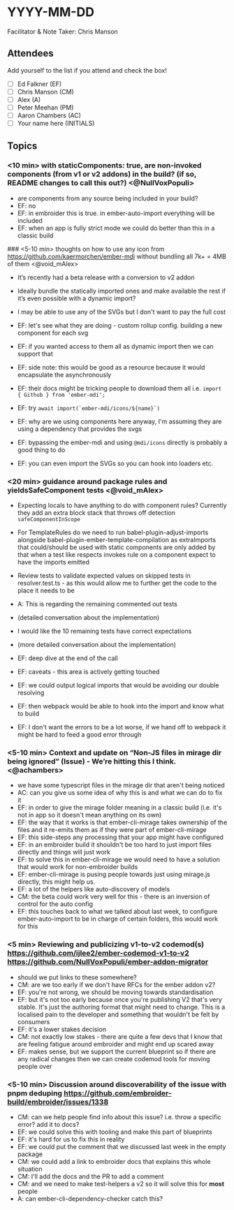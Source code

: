 # YYYY-MM-DD

Facilitator & Note Taker: Chris Manson

## Attendees

Add yourself to the list if you attend and check the box!

- [ ] Ed Falkner (EF)
- [ ] Chris Manson (CM)
- [ ] Alex (A)
- [ ] Peter Meehan (PM)
- [ ] Aaron Chambers (AC)
- [ ] Your name here (INITIALS)

## Topics

<!-- If you would like to add a topic to the agenda please add a suggestion to the PR using the following format: -->
<!-- ### Your topic (INITIALS, expected duration in minutes) -->

### <10 min> with staticComponents: true, are non-invoked components (from v1 or v2 addons) in the build? (if so, README changes to call this out?) <@NullVoxPopuli> 

- are components from any source being included in your build? 
- EF: no
- EF: in embroider this is true. in ember-auto-import everything will be included
- EF: when an app is fully strict mode we could do better than this in a classic build

### <5-10 min> thoughts on how to use any icon from https://github.com/kaermorchen/ember-mdi without bundling all 7k+ = 4MB of them <@void_mAlex>

- It’s recently had a beta release with a conversion to v2 addon
- Ideally bundle the statically imported ones and make available the rest if it’s even possible with a dynamic import?

- I may be able to use any of the SVGs but I don't want to pay the full cost
- EF: let's see what they are doing - custom rollup config. building a new component for each svg
- EF: if you wanted access to them all as dynamic import then we can support that
- EF: side note: this would be good as a resource because it would encapsulate the asynchronously
- EF: their docs might be tricking people to download them all i.e. ```import { Github } from 'ember-mdi';```
- EF: try ```await import(`ember-mdi/icons/${name}`)```
- EF: why are we using components here anyway, I'm assuming they are using a dependency that provides the svgs
- EF: bypassing the ember-mdi and using `@mdi/icons` directly is probably a good thing to do
- EF: you can even import the SVGs so you can hook into loaders etc.

### <20 min> guidance around package rules and yieldsSafeComponent tests <@void_mAlex>

- Expecting locals to have anything to do with component rules? Currently they add an extra block stack that throws off detection `safeComponentInScope`
- For TemplateRules do we need to run babel-plugin-adjust-imports alongside babel-plugin-ember-template-compilation as extraImports that could/should be used with static components are only added by that when a test like respects invokes rule on a component expect to have the imports emitted
- Review tests to validate expected values on skipped tests in resolver.test.ts - as this would allow me to further get the code to the place it needs to be 

- A: This is regarding the remaining commented out tests
- (detailed conversation about the implementation)
- I would like the 10 remaining tests have correct expectations
- (more detailed conversation about the implementation)
- EF: deep dive at the end of the call
- EF: caveats - this area is actively getting touched
- EF: we could output logical imports that would be avoiding our double resolving 
- EF: then webpack would be able to hook into the import and know what to build
- EF: I don't want the errors to be a lot worse, if we hand off to webpack it might be hard to feed a good error through

### <5-10 min> Context and update on “Non-JS files in mirage dir being ignored” (Issue) - We’re hitting this I think. <@achambers>

- we have some typescript files in the mirage dir that aren't being noticed
- AC: can you give us some idea of why this is and what we can do to fix it
- EF: in order to give the mirage folder meaning in a classic build (i.e. it's not in app so it doesn't mean anything on its own)
- EF: the way that it works is that ember-cli-mirage takes ownership of the files and it re-emits them as if they were part of ember-cli-mirage
- EF: this side-steps any processing that your app might have configured
- EF: in an embroider build it shouldn't be too hard to just import files directly and things will just work
- EF: to solve this in ember-cli-mirage we would need to have a solution that would work for non-embroider builds
- EF: ember-cli-mirage is pusing people towards just using mirage.js directly, this might help us.
- EF: a lot of the helpers like auto-discovery of models 
- CM: the beta could work very well for this - there is an inversion of control for the auto config
- EF: this touches back to what we talked about last week, to configure ember-auto-import to be in charge of certain folders, this would work for this

### <5 min> Reviewing and publicizing v1-to-v2 codemod(s) https://github.com/ijlee2/ember-codemod-v1-to-v2 https://github.com/NullVoxPopuli/ember-addon-migrator

- should we put links to these somewhere? 
- CM: are we too early if we don't have RFCs for the ember addon v2? 
- EF: you're not wrong, we should be moving towards standardisation
- EF: but it's not too early because once you're publishing V2 that's very stable. It's just the authoring format that might need to change. This is a localised pain to the developer and something that wouldn't be felt by consumers
- EF: it's a lower stakes decision 
- CM: not exactly low stakes - there are quite a few devs that I know that are feeling fatigue around embroider and might end up scared away
- EF: makes sense, but we support the current blueprint so if there are any radical changes then we can create codemod tools for moving people over

### <5-10 min> Discussion around discoverability of the issue with pnpm deduping https://github.com/embroider-build/embroider/issues/1338

- CM: can we help people find info about this issue? i.e. throw a specific error? add it to docs?
- EF: we could solve this with tooling and make this part of blueprints
- EF: it's hard for us to fix this in reality
- EF: we could put the comment that we discussed last week in the empty package
- CM: we could add a link to embroider docs that explains this whole situation
- CM: I'll add the docs and the PR to add a comment
- CM: and we need to make test-helpers a v2 so it will solve this for **most** people
- A: can ember-cli-dependency-checker catch this? 